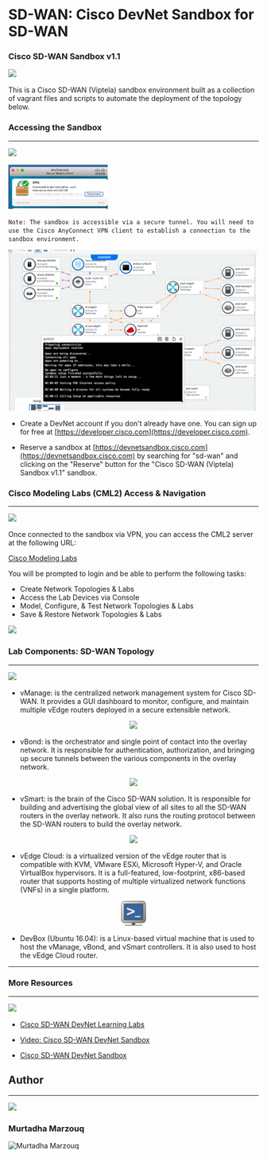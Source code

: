 # SD-WAN: Cisco DevNet Sandbox for SD-WAN

### Cisco SD-WAN Sandbox v1.1 
![](https://img.shields.io/badge/HandsOn-Practice-red)

This is a Cisco SD-WAN (Viptela) sandbox environment built as a collection of vagrant files and scripts to automate the deployment of the topology below. 

### Accessing the Sandbox
---
![](https://img.shields.io/badge/Secure-Tunnel-blue)

<img src="Secure VPN.png" width=200px>

``
Note: The sandbox is accessible via a secure tunnel. You will need to use the Cisco AnyConnect VPN client to establish a connection to the sandbox environment.
``



<img src="Lab Preperation.png" width=500px>



- Create a DevNet account if you don't already have one. You can sign up for free at [https://developer.cisco.com](https://developer.cisco.com).

- Reserve a sandbox at [https://devnetsandbox.cisco.com](https://devnetsandbox.cisco.com) by searching for "sd-wan" and clicking on the "Reserve" button for the "Cisco SD-WAN (Viptela) Sandbox v1.1" sandbox.



### Cisco Modeling Labs (CML2) Access & Navigation
---
![](https://img.shields.io/badge/Lab-Access-red)

Once connected to the sandbox via VPN, you can access the CML2 server at the following URL: 

[Cisco Modeling Labs](https://10.10.20.161/) 


You will be prompted to login and be able to perform the following tasks:


-  Create Network Topologies & Labs
-  Access the Lab Devices via Console
-  Model, Configure, & Test Network Topologies & Labs
-  Save & Restore Network Topologies & Labs




<img src="Navigation.gif" width=500px>



### Lab Components: SD-WAN Topology
---
![](https://img.shields.io/badge/Components-Devices-red)


- vManage:  is the centralized network management system for Cisco SD-WAN. It provides a GUI dashboard to monitor, configure, and maintain multiple vEdge routers deployed in a secure extensible network.

<p align="center">
    <img src="https://encrypted-tbn0.gstatic.com/images?q=tbn:ANd9GcQXnqpTe9p1PDSguoTCxLaKAfgfFFysB38D-0diocfRgOsAblTXf50pmOJwUvlOHC9Kh5Y&usqp=CAU" width=50px>
</p>


- vBond: 
 is the orchestrator and single point of contact into the overlay network. It is responsible for authentication, authorization, and bringing up secure tunnels between the various components in the overlay network.

<p align="center">
    <img src="https://encrypted-tbn0.gstatic.com/images?q=tbn:ANd9GcQJjYG69ckFLmj-su76fUHXZlJYZS0NvIZLet7zmDZymIfW20xNqssU6g3WfXB7TvhEP2k&usqp=CAU" width=50px>
</p>

- vSmart:  is the brain of the Cisco SD-WAN solution. It is responsible for building and advertising the global view of all sites to all the SD-WAN routers in the overlay network. It also runs the routing protocol between the SD-WAN routers to build the overlay network.

<p align="center">
    <img src="https://encrypted-tbn0.gstatic.com/images?q=tbn:ANd9GcS5Ct3ibXKjASk0256wLO4MdESjoYnNQeiesy2dv5GgCIpTgvZ01wS6MRX2Jp2nC4-hlpM&usqp=CAU" width=50px>
</p>

- vEdge Cloud:  is a virtualized version of the vEdge router that is compatible with KVM, VMware ESXi, Microsoft Hyper-V, and Oracle VirtualBox hypervisors. It is a full-featured, low-footprint, x86-based router that supports hosting of multiple virtualized network functions (VNFs) in a single platform.


<p align="center">
    <img src="computer.png" width=50px>
</p>


- DevBox (Ubuntu 16.04):  is a Linux-based virtual machine that is used to host the vManage, vBond, and vSmart controllers. It is also used to host the vEdge Cloud router.

---


### More Resources
---
![](https://img.shields.io/badge/More-Resources-red)

- [Cisco SD-WAN DevNet Learning Labs](https://developer.cisco.com/learning/modules/sd-wan)

- [Video: Cisco SD-WAN DevNet Sandbox](https://developer.cisco.com/sdwan/video/)

- [Cisco SD-WAN DevNet Sandbox](https://devnetsandbox.cisco.com/RM/Diagram/Index/0e3a3e7a-0a7a-4b0e-8b0a-8b0a8b0a8b0a)


## Author
---
<a href="http://findasnake.com">![](https://img.shields.io/badge/Authors-Used-orange)</a>

### Murtadha Marzouq
![Murtadha Marzouq](https://avatars.githubusercontent.com/u/45076915?s=200&v=4)

